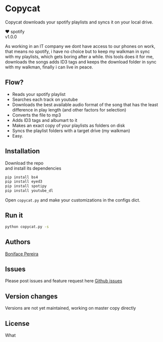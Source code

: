 # Copycat 

Copycat downloads your spotify playlists and syncs it on your local drive.

:heart: spotify     
v1.0.0

As working in an IT company we dont have access to our phones on work, that means no spotify, 
i have no choice but to keep my walkman in sync with my playlists, which gets boring after a while.
this tools does it for me, downloads the songs adds ID3 tags and keeps the download folder in sync with my walkman, 
finally i can live in peace.

## Flow?

- Reads your spotify playlist 
- Searches each track on youtube
- Downloads the best available audio format of the song that has the least difference in play length (and other factors for selection)
- Converts the file to mp3
- Adds ID3 tags and albumart to it
- Makes an exact copy of your playlists as folders on disk
- Syncs the playlist folders with a target drive (my walkman)
- Easy.


## Installation

Download the repo  
and install its dependencies
```cmd
pip install bs4
pip install eyed3
pip install spotipy
pip install youtube_dl
```

Open `copycat.py` and make your customizations in the configs dict.

## Run it

```cmd
python copycat.py -s
```

## Authors

[Boniface Pereira](https://github.com/craftpip)

## Issues

Please post issues and feature request here [Github issues](https://github.com/craftpip/copycat/issues)

## Version changes
Versions are not yet maintained, working on master copy directly

## License

What